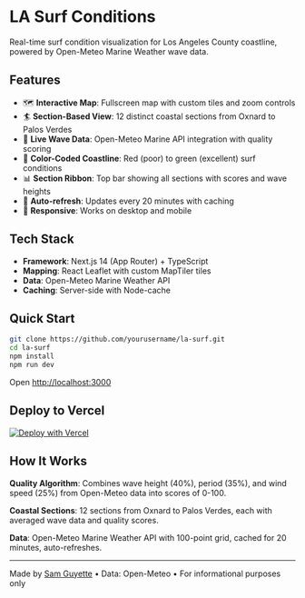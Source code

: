 # LA Surf Conditions

Real-time surf condition visualization for Los Angeles County coastline, powered by Open-Meteo Marine Weather wave data.

## Features

- 🗺️ **Interactive Map**: Fullscreen map with custom tiles and zoom controls
- 🏄 **Section-Based View**: 12 distinct coastal sections from Oxnard to Palos Verdes
- 🌊 **Live Wave Data**: Open-Meteo Marine API integration with quality scoring
- 🎨 **Color-Coded Coastline**: Red (poor) to green (excellent) surf conditions
- 📊 **Section Ribbon**: Top bar showing all sections with scores and wave heights
- 🔄 **Auto-refresh**: Updates every 20 minutes with caching
- 📱 **Responsive**: Works on desktop and mobile

## Tech Stack

- **Framework**: Next.js 14 (App Router) + TypeScript
- **Mapping**: React Leaflet with custom MapTiler tiles
- **Data**: Open-Meteo Marine Weather API
- **Caching**: Server-side with Node-cache

## Quick Start

```bash
git clone https://github.com/yourusername/la-surf.git
cd la-surf
npm install
npm run dev
```

Open [http://localhost:3000](http://localhost:3000)

## Deploy to Vercel

[![Deploy with Vercel](https://vercel.com/button)](https://vercel.com/new/clone?repository-url=https://github.com/yourusername/la-surf)

## How It Works

**Quality Algorithm**: Combines wave height (40%), period (35%), and wind speed (25%) from Open-Meteo data into scores of 0-100.

**Coastal Sections**: 12 sections from Oxnard to Palos Verdes, each with averaged wave data and quality scores.

**Data**: Open-Meteo Marine Weather API with 100-point grid, cached for 20 minutes, auto-refreshes.

---

Made by [Sam Guyette](https://www.samguyette.com) • Data: Open-Meteo • For informational purposes only
